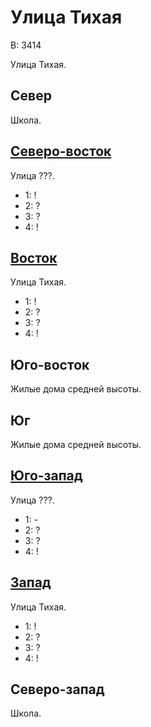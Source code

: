 # Улица Тихая

В:  3414

Улица Тихая.

## Север

Школа.

## [Северо-восток](./530075.md)

Улица ???.

* 1:    !
* 2:    ?
* 3:    ?
* 4:    !

## [Восток](./540075.md)

Улица Тихая.

* 1:    !
* 2:    ?
* 3:    ?
* 4:    !

## Юго-восток

Жилые дома средней высоты.

## Юг

Жилые дома средней высоты.

## [Юго-запад](./525085.md)

Улица ???.

* 1:    -
* 2:    ?
* 3:    ?
* 4:    !

## [Запад](./530080.md)

Улица Тихая.

* 1:    !
* 2:    ?
* 3:    ?
* 4:    !

## Северо-запад

Школа.
